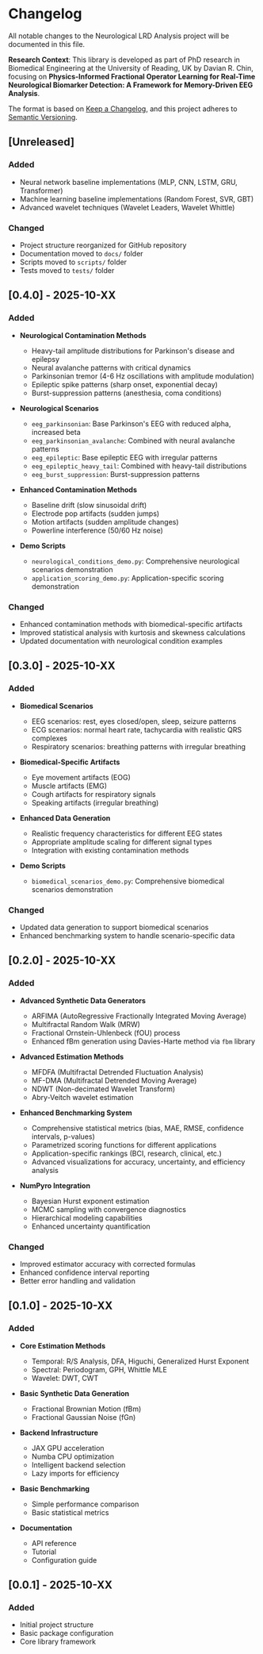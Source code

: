 # Changelog

All notable changes to the Neurological LRD Analysis project will be documented in this file.

**Research Context**: This library is developed as part of PhD research in Biomedical Engineering at the University of Reading, UK by Davian R. Chin, focusing on **Physics-Informed Fractional Operator Learning for Real-Time Neurological Biomarker Detection: A Framework for Memory-Driven EEG Analysis**.

The format is based on [Keep a Changelog](https://keepachangelog.com/en/1.0.0/),
and this project adheres to [Semantic Versioning](https://semver.org/spec/v2.0.0.html).

## [Unreleased]

### Added
- Neural network baseline implementations (MLP, CNN, LSTM, GRU, Transformer)
- Machine learning baseline implementations (Random Forest, SVR, GBT)
- Advanced wavelet techniques (Wavelet Leaders, Wavelet Whittle)

### Changed
- Project structure reorganized for GitHub repository
- Documentation moved to `docs/` folder
- Scripts moved to `scripts/` folder
- Tests moved to `tests/` folder

## [0.4.0] - 2025-10-XX

### Added
- **Neurological Contamination Methods**
  - Heavy-tail amplitude distributions for Parkinson's disease and epilepsy
  - Neural avalanche patterns with critical dynamics
  - Parkinsonian tremor (4-6 Hz oscillations with amplitude modulation)
  - Epileptic spike patterns (sharp onset, exponential decay)
  - Burst-suppression patterns (anesthesia, coma conditions)

- **Neurological Scenarios**
  - `eeg_parkinsonian`: Base Parkinson's EEG with reduced alpha, increased beta
  - `eeg_parkinsonian_avalanche`: Combined with neural avalanche patterns
  - `eeg_epileptic`: Base epileptic EEG with irregular patterns
  - `eeg_epileptic_heavy_tail`: Combined with heavy-tail distributions
  - `eeg_burst_suppression`: Burst-suppression patterns

- **Enhanced Contamination Methods**
  - Baseline drift (slow sinusoidal drift)
  - Electrode pop artifacts (sudden jumps)
  - Motion artifacts (sudden amplitude changes)
  - Powerline interference (50/60 Hz noise)

- **Demo Scripts**
  - `neurological_conditions_demo.py`: Comprehensive neurological scenarios demonstration
  - `application_scoring_demo.py`: Application-specific scoring demonstration

### Changed
- Enhanced contamination methods with biomedical-specific artifacts
- Improved statistical analysis with kurtosis and skewness calculations
- Updated documentation with neurological condition examples

## [0.3.0] - 2025-10-XX

### Added
- **Biomedical Scenarios**
  - EEG scenarios: rest, eyes closed/open, sleep, seizure patterns
  - ECG scenarios: normal heart rate, tachycardia with realistic QRS complexes
  - Respiratory scenarios: breathing patterns with irregular breathing

- **Biomedical-Specific Artifacts**
  - Eye movement artifacts (EOG)
  - Muscle artifacts (EMG)
  - Cough artifacts for respiratory signals
  - Speaking artifacts (irregular breathing)

- **Enhanced Data Generation**
  - Realistic frequency characteristics for different EEG states
  - Appropriate amplitude scaling for different signal types
  - Integration with existing contamination methods

- **Demo Scripts**
  - `biomedical_scenarios_demo.py`: Comprehensive biomedical scenarios demonstration

### Changed
- Updated data generation to support biomedical scenarios
- Enhanced benchmarking system to handle scenario-specific data

## [0.2.0] - 2025-10-XX

### Added
- **Advanced Synthetic Data Generators**
  - ARFIMA (AutoRegressive Fractionally Integrated Moving Average)
  - Multifractal Random Walk (MRW)
  - Fractional Ornstein-Uhlenbeck (fOU) process
  - Enhanced fBm generation using Davies-Harte method via `fbm` library

- **Advanced Estimation Methods**
  - MFDFA (Multifractal Detrended Fluctuation Analysis)
  - MF-DMA (Multifractal Detrended Moving Average)
  - NDWT (Non-decimated Wavelet Transform)
  - Abry-Veitch wavelet estimation

- **Enhanced Benchmarking System**
  - Comprehensive statistical metrics (bias, MAE, RMSE, confidence intervals, p-values)
  - Parametrized scoring functions for different applications
  - Application-specific rankings (BCI, research, clinical, etc.)
  - Advanced visualizations for accuracy, uncertainty, and efficiency analysis

- **NumPyro Integration**
  - Bayesian Hurst exponent estimation
  - MCMC sampling with convergence diagnostics
  - Hierarchical modeling capabilities
  - Enhanced uncertainty quantification

### Changed
- Improved estimator accuracy with corrected formulas
- Enhanced confidence interval reporting
- Better error handling and validation

## [0.1.0] - 2025-10-XX

### Added
- **Core Estimation Methods**
  - Temporal: R/S Analysis, DFA, Higuchi, Generalized Hurst Exponent
  - Spectral: Periodogram, GPH, Whittle MLE
  - Wavelet: DWT, CWT

- **Basic Synthetic Data Generation**
  - Fractional Brownian Motion (fBm)
  - Fractional Gaussian Noise (fGn)

- **Backend Infrastructure**
  - JAX GPU acceleration
  - Numba CPU optimization
  - Intelligent backend selection
  - Lazy imports for efficiency

- **Basic Benchmarking**
  - Simple performance comparison
  - Basic statistical metrics

- **Documentation**
  - API reference
  - Tutorial
  - Configuration guide

## [0.0.1] - 2025-10-XX

### Added
- Initial project structure
- Basic package configuration
- Core library framework
